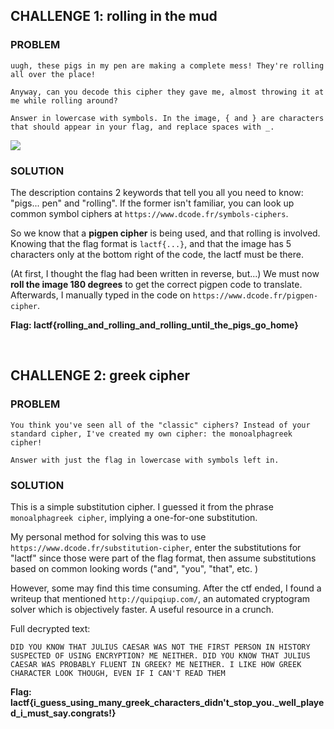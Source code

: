 ## CHALLENGE 1: rolling in the mud

### PROBLEM
```
uugh, these pigs in my pen are making a complete mess! They're rolling all over the place!

Anyway, can you decode this cipher they gave me, almost throwing it at me while rolling around?

Answer in lowercase with symbols. In the image, { and } are characters that should appear in your flag, and replace spaces with _.

``` 
<img src="https://github.com/uclaacm/lactf-archive/blob/main/2023/crypto/rolling-in-the-mud/cipher.png">


### SOLUTION
The description contains 2 keywords that tell you all you need to know: "pigs... pen" and "rolling". If the former isn't familiar, you can look up common symbol ciphers at ```https://www.dcode.fr/symbols-ciphers```.

So we know that a **pigpen cipher** is being used, and that rolling is involved. Knowing that the flag format is ```lactf{...}```, and that the image has 5 characters only at the bottom right of the code, the lactf must be there. 

(At first, I thought the flag had been written in reverse, but...) We must now **roll the image 180 degrees** to get the correct pigpen code to translate. Afterwards, I manually typed in the code on ```https://www.dcode.fr/pigpen-cipher```.

**Flag: lactf{rolling_and_rolling_and_rolling_until_the_pigs_go_home}**

&nbsp;  

## CHALLENGE 2: greek cipher 

### PROBLEM

```
You think you've seen all of the "classic" ciphers? Instead of your standard cipher, I've created my own cipher: the monoalphagreek cipher!

Answer with just the flag in lowercase with symbols left in.
```

### SOLUTION

This is a simple substitution cipher. I guessed it from the phrase ```monoalphagreek cipher```, implying a one-for-one substitution.

My personal method for solving this was to use ```https://www.dcode.fr/substitution-cipher```, enter the substitutions for "lactf" since those were part of the flag format, then assume substitutions based on common looking words ("and", "you", "that", etc. )

However, some may find this time consuming. After the ctf ended, I found a writeup that mentioned ```http://quipqiup.com/```, an automated cryptogram solver which is objectively faster. A useful resource in a crunch. 

Full decrypted text:
```
DID YOU KNOW TΗAT JULIUS CAESAR WAS NOT TΗE FIRST PERSON IN ΗISTORY SUSPECTED OF USING ENCRYPTION? ME NEITΗER. DID YOU KNOW TΗAT JULIUS CAESAR WAS PROBABLY FLUENT IN GREEK? ME NEITΗER. I LIKE ΗOW GREEK CΗARACTER LOOK TΗOUGΗ, EVEN IF I CAN'T READ TΗEM
```
**Flag: lactf{i_guess_using_many_greek_characters_didn't_stop_you._well_played_i_must_say.congrats!}**